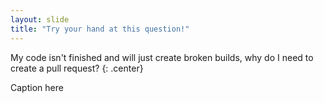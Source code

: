 ```yaml
---
layout: slide
title: "Try your hand at this question!"
---
```


My code isn't finished and will just create broken builds, why do I need to create a pull request?
{: .center}

Caption here
